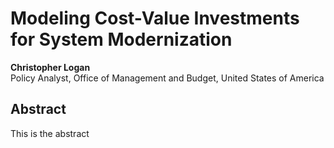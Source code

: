 # Modeling Cost-Value Investments for System Modernization

**Christopher Logan**\
Policy Analyst, Office of Management and Budget, United States of America

## Abstract
This is the abstract
